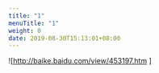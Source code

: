```yaml
---
title: "1"
menuTitle: "1"
weight: 0
date: 2019-08-30T15:13:01+08:00
---
```


![http://baike.baidu.com/view/453197.htm ]
